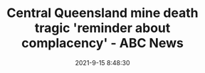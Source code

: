 ---
"title": "Central Queensland mine death tragic 'reminder about complacency' - ABC News"
"date": "2021-9-15 8:48:30"
"feed_name": "GOOGLENEWSMINING"
"feed_website": "https://news.google.com/search?q=mining%2Bincident&hl=en-US&gl=US&ceid=US:en"
"feed_rss": "https://news.google.com/rss/search?q=mining%2Bincident&hl=en-US&gl=US&ceid=US:en"
"link": "https://www.abc.net.au/news/2021-09-15/mine-safety-central-qld-crinum-mine-coal-killed/100462644"
"file": "_posts/2021-1-1-40fe5d2bb4c96e4acb9668499814f422c0acc8c7.md"
"accident": "0"
"drilling": "0"
"dead": "0"
"injured": "0"
---